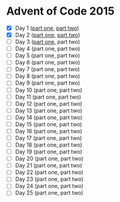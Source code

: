 # Advent of Code 2015

- [x] Day 1 ([part one](./d1p1.cpp), [part two](./d1p2.cpp))
- [x] Day 2 ([part one](./d2p1.cpp), [part two](./d2p2.cpp))
- [ ] Day 3 ([part one](./d3p1.cpp), part two)
- [ ] Day 4 (part one, part two)
- [ ] Day 5 (part one, part two)
- [ ] Day 6 (part one, part two)
- [ ] Day 7 (part one, part two)
- [ ] Day 8 (part one, part two)
- [ ] Day 9 (part one, part two)
- [ ] Day 10 (part one, part two)
- [ ] Day 11 (part one, part two)
- [ ] Day 12 (part one, part two)
- [ ] Day 13 (part one, part two)
- [ ] Day 14 (part one, part two)
- [ ] Day 15 (part one, part two)
- [ ] Day 16 (part one, part two)
- [ ] Day 17 (part one, part two)
- [ ] Day 18 (part one, part two)
- [ ] Day 19 (part one, part two)
- [ ] Day 20 (part one, part two)
- [ ] Day 21 (part one, part two)
- [ ] Day 22 (part one, part two)
- [ ] Day 23 (part one, part two)
- [ ] Day 24 (part one, part two)
- [ ] Day 25 (part one, part two)
